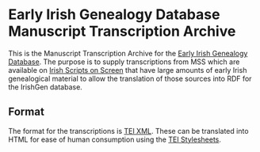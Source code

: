 # Early Irish Genealogy Database Manuscript Transcription Archive

This is the Manuscript Transcription Archive for the [Early Irish
Genealogy Database](https://github.com/cyocum/irish-gen).  The purpose
is to supply transcriptions from MSS which are available on [Irish
Scripts on Screen](https://www.isos.dias.ie/) that have large amounts
of early Irish genealogical material to allow the translation of
those sources into RDF for the IrishGen database.

## Format

The format for the transcriptions is [TEI XML](http://www.tei-c.org/).
These can be translated into HTML for ease of human consumption using
the [TEI Stylesheets](https://github.com/TEIC/Stylesheets).
